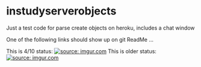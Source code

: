 # instudyserverobjects
Just a test code for parse create objects on heroku, includes a chat window

One of the following links should show up on git ReadMe ...

This is 4/10 status:
<a href="http://imgur.com/Yufjmk9"><img src="http://i.imgur.com/Yufjmk9.gif" title="source: imgur.com" /></a>
This is older status:
<a href="http://imgur.com/iQEq4dA"><img src="http://i.imgur.com/iQEq4dA.gif" title="source: imgur.com" /></a>


